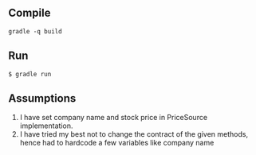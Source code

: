 ## Compile
```
gradle -q build 
```


## Run
```
$ gradle run
``` 

## Assumptions

1. I have set company name and stock price in PriceSource implementation.
2. I have tried my best not to change the contract of the given methods, hence had to hardcode a few variables like company name

